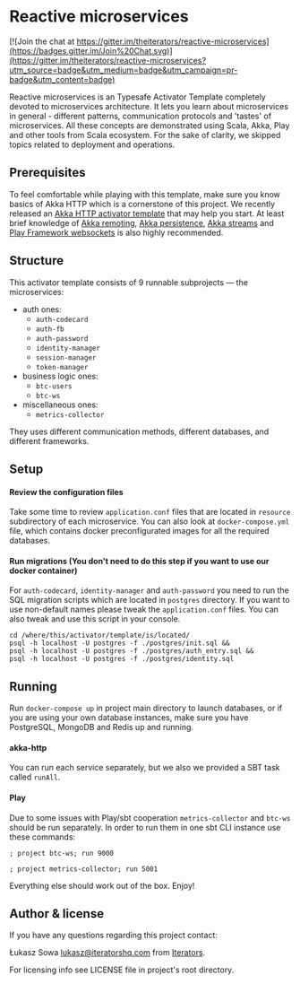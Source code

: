 # Reactive microservices

[![Join the chat at https://gitter.im/theiterators/reactive-microservices](https://badges.gitter.im/Join%20Chat.svg)](https://gitter.im/theiterators/reactive-microservices?utm_source=badge&utm_medium=badge&utm_campaign=pr-badge&utm_content=badge)

Reactive microservices is an Typesafe Activator Template completely devoted to microservices architecture. It lets you learn about microservices in general - different patterns, communication protocols and 'tastes' of microservices. All these concepts are demonstrated using Scala, Akka, Play and other tools from Scala ecosystem. For the sake of clarity, we skipped topics related to deployment and operations.

## Prerequisites

To feel comfortable while playing with this template, make sure you know basics of Akka HTTP which is a cornerstone of this project. We recently released an [Akka HTTP activator template](https://typesafe.com/activator/template/akka-http-microservice) that may help you start. At least brief knowledge of [Akka remoting](https://typesafe.com/activator/template/akka-sample-remote-scala), [Akka persistence](https://typesafe.com/activator/template/akka-sample-persistence-scala), [Akka streams](https://typesafe.com/activator/template/akka-stream-scala) and [Play Framework websockets](https://typesafe.com/activator/template/anonymous-chat) is also highly recommended.

## Structure

This activator template consists of 9 runnable subprojects — the microservices:
 * auth ones:
   * `auth-codecard`
   * `auth-fb`
   * `auth-password`
   * `identity-manager`
   * `session-manager`
   * `token-manager`
 * business logic ones:
   * `btc-users`
   * `btc-ws`
 * miscellaneous ones:
   * `metrics-collector`
   
They uses different communication methods, different databases, and different frameworks.

## Setup

#### Review the configuration files

Take some time to review `application.conf` files that are located in ```resource``` subdirectory of each microservice. You can also look at `docker-compose.yml` file, which contains docker preconfigurated images for all the required databases.

#### Run migrations (You don't need to do this step if you want to use our docker container)

For `auth-codecard`, `identity-manager` and `auth-password` you need to run the SQL migration scripts which are located in `postgres` directory. If you want to use non-default names please tweak the `application.conf` files.
You can also tweak and use this script in your console.

```
cd /where/this/activator/template/is/located/
psql -h localhost -U postgres -f ./postgres/init.sql &&
psql -h localhost -U postgres -f ./postgres/auth_entry.sql &&
psql -h localhost -U postgres -f ./postgres/identity.sql
```

## Running

Run `docker-compose up` in project main directory to launch databases, or if you are using your own database instances, make sure you have PostgreSQL, MongoDB and Redis up and running.

#### akka-http
You can run each service separately, but we also we provided a SBT task called `runAll`.

#### Play
Due to some issues with Play/sbt cooperation `metrics-collector` and `btc-ws` should be run separately.
In order to run them in one sbt CLI instance use these commands:
```
; project btc-ws; run 9000
```
```
; project metrics-collector; run 5001
```

Everything else should work out of the box. Enjoy!

## Author & license

If you have any questions regarding this project contact: 

Łukasz Sowa <lukasz@iteratorshq.com> from [Iterators](https://www.iteratorshq.com).

For licensing info see LICENSE file in project's root directory.
